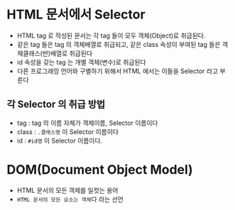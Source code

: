 # HTML 문서에서 Selector

- HTML tag 로 작성된 문서는 각 tag 들이 모두 객체(Object)로 취급된다.
- 같은 tag 들은 tag 의 객체배열로 취급되고, 같은 class 속성이 부여된 tag 들은 객체클래스(반)배열로 취급된다
- id 속성을 갖는 tag 는 개별 객체(변수)로 취급된다
- 다른 프로그래밍 언어와 구별하기 위해서 HTML 에서는 이들을 Selector 라고 부른다

## 각 Selector 의 취급 방법

- tag : tag 의 이름 자체가 객체이름, Selector 이름이다
- class : `.클래스명` 이 Selector 이름이다
- id : `#id명` 이 Selector 이름이다.

# DOM(Document Object Model)

- HTML 문서의 모든 객체를 일컷는 용어
- `HTML 문서의 모든 요소는 객체`다 라는 선언
